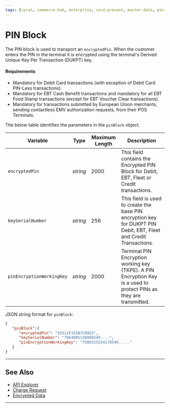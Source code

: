 ```yaml
---
tags: [carat, commerce-hub, enterprise, card-present, master-data, pin-block]
---
```


# PIN Block

The PIN block is used to transport an `encryptedPin`. When the customer enters the PIN in the terminal it is encrypted using the terminal's Derived Unique Key Per Transaction (DUKPT) key.

#### Requirements

- Mandatory for Debit Card transactions (with exception of Debit Card PIN-Less transactions).
- Mandatory for EBT Cash Benefit transactions and mandatory for all EBT Food Stamp transactions (except for EBT Voucher Clear transactions).
- Mandatory for transactions submitted by European Union merchants, sending contactless EMV authorization requests, from their POS Terminals.


<!--
type: tab
titles: pinBlock, JSON Example
-->

The below table identifies the parameters in the `pinBlock` object.

| Variable | Type | Maximum Length | Description |
| -------- | ---- | ------- | -------------------------------|
| `encryptedPin` | *string* | 2000 | This field contains the Encrypted PIN Block for Debit, EBT, Fleet or Credit transactions. |
| `keySerialNumber` | *string* | 256 | This field is used to create the base PIN encryption key for DUKPT PIN Debit, EBT, Fleet and Credit Transactions. |
| `pinEncryptionWorkingKey` | *string* | 2000 | Terminal PIN Encryption working key (TKPE). A PIN Encryption Key is a used to protect PINs as they are transmitted. |


<!--
type: tab
-->

JSON string format for `pinBlock`:

```json
{
   "pinBlock":{
      "encryptedPin": "53511F325B7C89E3",
      "keySerialNumber": "7964085138968549....",
      "pinEncryptionWorkingKey": "7586325254178549....."
   }
}
```

<!-- type: tab-end -->

---
 
## See Also

- [API Explorer](../api/?type=post&path=/payments/v1/charges)
- [Charge Request](?path=docs/Resources/API-Documents/Payments/Charges.md)
- [Encrypted Data](?path=docs/Resources/Master-Data/Encryption-Data.md)

---
